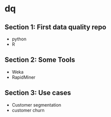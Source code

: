 # dq

## Section 1: First data quality repo
- python
- R
## Section 2: Some Tools
- Weka
- RapidMiner
## Section 3: Use cases
- Customer segmentation
- customer churn


